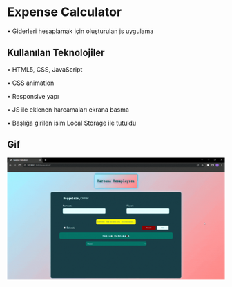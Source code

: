# Expense Calculator

• Giderleri hesaplamak için oluşturulan js uygulama

## Kullanılan Teknolojiler

• HTML5, CSS, JavaScript

• CSS animation

• Responsive yapı 

• JS ile eklenen harcamaları ekrana basma

• Başlığa girilen isim Local Storage ile tutuldu

## Gif

![](screen.gif) 